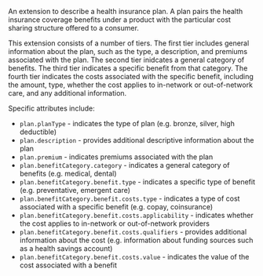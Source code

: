 An extension to describe a health insurance plan. A plan pairs the health insurance coverage benefits under a product with the particular cost sharing structure offered to a consumer.

This extension consists of a number of tiers. The first tier includes general information about the plan, such as the type, a description, and premiums associated with the plan.
The second tier inidcates a general category of benefits.
The third tier indicates a specific benefit from that category.
The fourth tier indicates the costs associated with the specific benefit, including the amount, type, whether the cost applies to in-network or out-of-network care, and any additional information. 

Specific attributes include:
*  `plan.planType` - indicates the type of plan (e.g. bronze, silver, high deductible)
*  `plan.description` - provides additional descriptive information about the plan
*  `plan.premium` - indicates premiums associated with the plan
*  `plan.benefitCategory.category` - indicates a general category of benefits (e.g. medical, dental)
*  `plan.benefitCategory.benefit.type` - indicates a specific type of benefit (e.g. preventative, emergent care)
*  `plan.benefitCategory.benefit.costs.type` - indicates a type of cost associated with a specific benefit (e.g. copay, coinsurance)
*  `plan.benefitCategory.benefit.costs.applicability` - indicates whether the cost applies to in-network or out-of-network providers
*  `plan.benefitCategory.benefit.costs.qualifiers` - provides additional information about the cost (e.g. information about funding sources such as a health savings account)
*  `plan.benefitCategory.benefit.costs.value` - indicates the value of the cost associated with a benefit